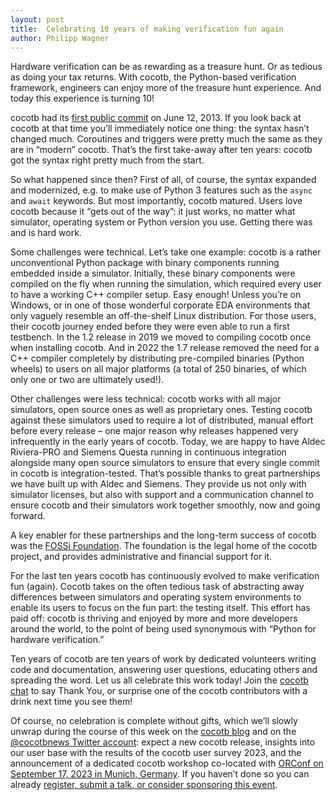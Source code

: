 ```yaml
---
layout: post
title:  Celebrating 10 years of making verification fun again
author: Philipp Wagner
---
```


Hardware verification can be as rewarding as a treasure hunt.
Or as tedious as doing your tax returns.
With cocotb, the Python-based verification framework, engineers can enjoy more of the treasure hunt experience.
And today this experience is turning 10!

<!--more-->

cocotb had its [first public commit](https://github.com/cocotb/cocotb/commit/ff5ef727530ba350183a6f8feaa9f7db5b2de57e) on June 12, 2013.
If you look back at cocotb at that time you’ll immediately notice one thing:
the syntax hasn’t changed much.
Coroutines and triggers were pretty much the same as they are in “modern” cocotb.
That’s the first take-away after ten years:
cocotb got the syntax right pretty much from the start.

So what happened since then?
First of all, of course, the syntax expanded and modernized, e.g. to make use of Python 3 features such as the `async` and `await` keywords.
But most importantly, cocotb matured.
Users love cocotb because it “gets out of the way”:
it just works, no matter what simulator, operating system or Python version you use.
Getting there was and is hard work.

Some challenges were technical.
Let’s take one example: cocotb is a rather unconventional Python package with binary components running embedded inside a simulator.
Initially, these binary components were compiled on the fly when running the simulation, which required every user to have a working C++ compiler setup.
Easy enough!
Unless you’re on Windows, or in one of those wonderful corporate EDA environments that only vaguely resemble an off-the-shelf Linux distribution.
For those users, their cocotb journey ended before they were even able to run a first testbench.
In the 1.2 release in 2019 we moved to compiling cocotb once when installing cocotb.
And in 2022 the 1.7 release removed the need for a C++ compiler completely by distributing pre-compiled binaries (Python wheels) to users on all major platforms (a total of 250 binaries, of which only one or two are ultimately used!).

Other challenges were less technical:
cocotb works with all major simulators, open source ones as well as proprietary ones.
Testing cocotb against these simulators used to require a lot of distributed, manual effort before every release – one major reason why releases happened very infrequently in the early years of cocotb.
Today, we are happy to have Aldec Riviera-PRO and Siemens Questa running in continuous integration alongside many open source simulators to ensure that every single commit in cocotb is integration-tested.
That’s possible thanks to great partnerships we have built up with Aldec and Siemens.
They provide us not only with simulator licenses, but also with support and a communication channel to ensure cocotb and their simulators work together smoothly, now and going forward.

A key enabler for these partnerships and the long-term success of cocotb was the [FOSSi Foundation](https://www.fossi-foundation.org).
The foundation is the legal home of the cocotb project, and provides administrative and financial support for it.

For the last ten years cocotb has continuously evolved to make verification fun (again).
Cocotb takes on the often tedious task of abstracting away differences between simulators and operating system environments to enable its users to focus on the fun part:
the testing itself.
This effort has paid off:
cocotb is thriving and enjoyed by more and more developers around the world, to the point of being used synonymous with “Python for hardware verification.”

Ten years of cocotb are ten years of work by dedicated volunteers writing code and documentation, answering user questions, educating others and spreading the word.
Let us all celebrate this work today!
Join the [cocotb chat](https://app.gitter.im/#/room/#cocotb_Lobby:gitter.im) to say Thank You, or surprise one of the cocotb contributors with a drink next time you see them!

Of course, no celebration is complete without gifts, which we’ll slowly unwrap during the course of this week on the [cocotb blog](https://www.cocotb.org/blog) and on the [@cocotbnews Twitter account](https://twitter.com/cocotbnews):
expect a new cocotb release, insights into our user base with the results of the cocotb user survey 2023, and the announcement of a dedicated cocotb workshop co-located with [ORConf on September 17, 2023 in Munich, Germany](https://orconf.org). If you haven’t done so you can already [register, submit a talk, or consider sponsoring this event](https://orconf.org/).

